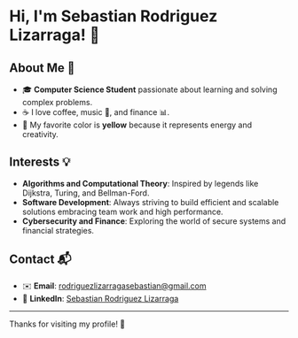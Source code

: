 # Hi, I'm Sebastian Rodriguez Lizarraga! 👋
## About Me 🚀
- 🎓 **Computer Science Student** passionate about learning and solving complex problems.
- ☕ I love coffee, music 🎵, and finance 📊.
- 💛 My favorite color is **yellow** because it represents energy and creativity.

## Interests 💡
- **Algorithms and Computational Theory**: Inspired by legends like Dijkstra, Turing, and Bellman-Ford.
- **Software Development**: Always striving to build efficient and scalable solutions embracing team work and high performance.
- **Cybersecurity and Finance**: Exploring the world of secure systems and financial strategies.

## Contact 📬
- ✉️ **Email**: rodriguezlizarragasebastian@gmail.com
- 💼 **LinkedIn**: [Sebastian Rodriguez Lizarraga]([https://linkedin.com/in/your-prof](https://ar.linkedin.com/in/sebastian-rodriguez-lizarraga))

---

Thanks for visiting my profile! 🌟
